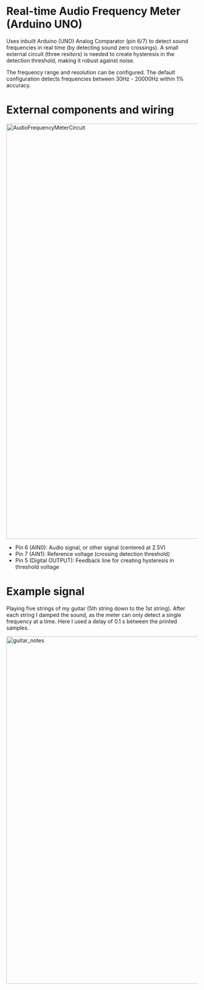 # Real-time Audio Frequency Meter (Arduino UNO)

Uses inbuilt Arduino (UNO) Analog Comparator (pin 6/7) to detect sound frequencies in real time (by detecting sound zero crossings).
A small external circuit (three resitors) is needed to create hysteresis in the detection threshold, making it robust against noise.

The frequency range and resolution can be configured. The default configuration detects frequencies between 30Hz - 20000Hz within 1% accuracy.

# External components and wiring

<img width="1544" height="1090" alt="AudioFrequencyMeterCircuit" src="https://github.com/user-attachments/assets/12c6586d-8424-491e-bc3e-b76987850b00" />

- Pin 6 (AIN0): Audio signal, or other signal (centered at 2.5V)
- Pin 7 (AIN1): Reference voltage (crossing detection threshold)
- Pin 5 (Digital OUTPUT): Feedback line for creating hysteresis in threshold voltage

# Example signal

Playing five strings of my guitar (5th string down to the 1st string). After each string I damped the sound, as the meter can only detect a single frequency at a time. Here I used a delay of 0.1 s between the printed samples.

<img width="866" height="912" alt="guitar_notes" src="https://github.com/user-attachments/assets/8bcf33b1-a1a9-4481-a922-416e8bad3a0a" />
